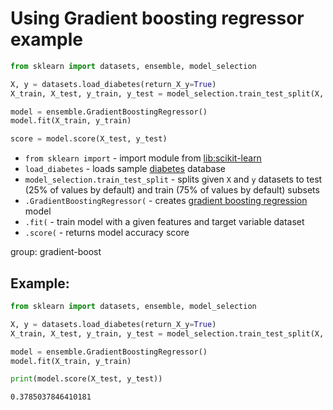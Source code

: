 # Using Gradient boosting regressor example

```python
from sklearn import datasets, ensemble, model_selection

X, y = datasets.load_diabetes(return_X_y=True)
X_train, X_test, y_train, y_test = model_selection.train_test_split(X, y)

model = ensemble.GradientBoostingRegressor()
model.fit(X_train, y_train)

score = model.score(X_test, y_test)
```

- `from sklearn import` - import module from [lib:scikit-learn](https://onelinerhub.com/python-scikit-learn/how-to-install-scikit-learn-using-pip)
- `load_diabetes` - loads sample [diabetes](https://scikit-learn.org/stable/modules/generated/sklearn.datasets.load_diabetes.html) database
- `model_selection.train_test_split` - splits given `X` and `y` datasets to test (25% of values by default) and train (75% of values by default) subsets
- `.GradientBoostingRegressor(` - creates [gradient boosting regression](https://scikit-learn.org/stable/modules/generated/sklearn.ensemble.GradientBoostingRegressor.html) model
- `.fit(` - train model with a given features and target variable dataset
- `.score(` - returns model accuracy score

group: gradient-boost

## Example: 
```python
from sklearn import datasets, ensemble, model_selection

X, y = datasets.load_diabetes(return_X_y=True)
X_train, X_test, y_train, y_test = model_selection.train_test_split(X, y)

model = ensemble.GradientBoostingRegressor()
model.fit(X_train, y_train)

print(model.score(X_test, y_test))
```
```
0.3785037846410181

```

